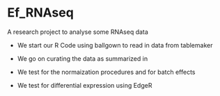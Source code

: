 # Ef_RNAseq
A research project to analyse some RNAseq data

- We start our R Code using ballgown to read in data from tablemaker

- We go on curating the data as summarized in

- We test for the normaization procedures and for batch effects

- We test for differential expression using EdgeR

